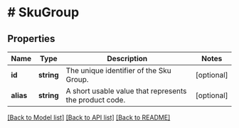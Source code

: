 # # SkuGroup

## Properties

Name | Type | Description | Notes
------------ | ------------- | ------------- | -------------
**id** | **string** | The unique identifier of the Sku Group. | [optional] 
**alias** | **string** | A short usable value that represents the product code. | [optional] 

[[Back to Model list]](../../README.md#documentation-for-models) [[Back to API list]](../../README.md#documentation-for-api-endpoints) [[Back to README]](../../README.md)


